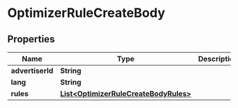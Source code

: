# OptimizerRuleCreateBody

## Properties
Name | Type | Description | Notes
------------ | ------------- | ------------- | -------------
**advertiserId** | **String** |  |[required]  
**lang** | **String** |  |  [optional]
**rules** | [**List&lt;OptimizerRuleCreateBodyRules&gt;**](OptimizerRuleCreateBodyRules.md) |  |[required]  

